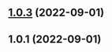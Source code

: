 

## [1.0.3](https://github.com/mianmalife/gulpApp/compare/v1.0.2...v1.0.3) (2022-09-01)

<a name="1.0.1"></a>
## 1.0.1 (2022-09-01)